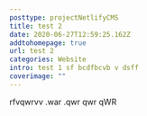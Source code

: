 ```yaml
---
posttype: projectNetlifyCMS
title: test 2
date: 2020-06-27T12:59:25.162Z
addtohomepage: true
url: test 2
categories: Website
intro: test 1 sf bcdfbcvb v dsff
coverimage: ""
---
```

rfvqwrvv .war .qwr qwr qWR
